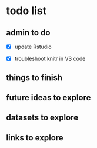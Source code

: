 # todo list

## admin to do

- [x] update Rstudio
- [x] troubleshoot knitr in VS code


## things to finish




## future ideas to explore

## datasets to explore

## links to explore